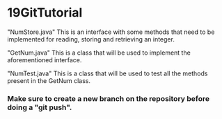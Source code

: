 # 19GitTutorial

"NumStore.java"  This is an interface with some methods that need to be implemented for reading, storing and retrieving an integer.

"GetNum.java"  This is a class that will be used to implement the aforementioned interface.

"NumTest.java"  This is a class that will be used to test all the methods present in the GetNum class.

### Make sure to create a new branch on the repository before doing a "git push".
